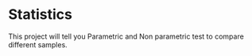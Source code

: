 # Statistics
This project will tell you Parametric and Non parametric test to compare different samples.
